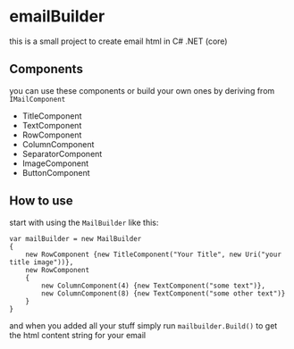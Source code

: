 # emailBuilder

this is a small project to create email html in C# .NET (core)

## Components

you can use these components or build your own ones by deriving from `IMailComponent`
* TitleComponent
* TextComponent
* RowComponent
* ColumnComponent
* SeparatorComponent
* ImageComponent
* ButtonComponent

## How to use

start with using the `MailBuilder` like this:

```
var mailBuilder = new MailBuilder
{
    new RowComponent {new TitleComponent("Your Title", new Uri("your title image"))},
    new RowComponent
    {
        new ColumnComponent(4) {new TextComponent("some text")},
        new ColumnComponent(8) {new TextComponent("some other text")}
    }
}
```

and when you added all your stuff simply run `mailbuilder.Build()` to get the html content string for your email
